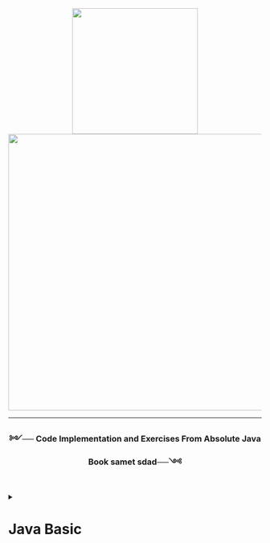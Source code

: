 


<div align="center">
  <img src="https://cdn.discordapp.com/attachments/1022316009077608593/1062441056102256770/Varssslk_1.png" width="250" />
</div>

<div align="center">
  <img src="https://cdn.discordapp.com/attachments/1022316009077608593/1062432667926282240/Ekran_goruntusu_2023-01-10_210611.jpg" width="550" />
</div>
   
---
   
   <div id="down-title" align="center">
 <h3>༻── Code Implementation and Exercises From Absolute Java Book samet sdad──༺</h3>
</div> </br>
   
   <details>
     <summary><h1>Java Basic</h1></summary>

---  
     
<!--Primitive Types-->
     
<details>
     <summary><h2>Primitive Types</h2></summary>
   
### [Primitive Types](https://github.com/erenuygur/EfficientHouseJava/blob/main/src/lessons/l1/PrimitiveTypes.java) </br> </br>
       
###   Topic:
####  Primitive Types </br> </br>  

###   Context:
####  Primitive Types: byte, short, int, long, float, double </br> </br>  

###   Lesson Date:
####  23.09.2022 </br> </br>  
     
</details>

---

<!--Expressions and Assigment and Operators -->

<details>
     <summary><h2>Expressions and Assigment</h2></summary>
   
### [Expressions and Assigment](https://github.com/erenuygur/EfficientHouseJava/blob/main/src/lessons/l2/ExpressionsAndAssignment.java) </br> </br> 
       
###   Topic:
####  Expressions and Assigment </br>  </br>   

###   Context:
####  Variable Expression and Variable Assignment (Dec. Init.) </br>  </br>  

###   Lesson Date:
####  24.09.2022 </br>  </br>  
     
</details>

---

<!--Primitive Types-->

<details>
     <summary><h2>Operators</h2></summary>
   
### [Operators](https://github.com/erenuygur/EfficientHouseJava/blob/main/src/lessons/l2/Operators.java) </br> </br>
       
###   Topic:
####  Operators </br> </br>  

###   Context:
####  Arithmetic Operators, Post/Pre Increments </br> </br>  

###   Lesson Date:
####  24.09.2022 </br> </br>  
     
</details>

<details>
     <summary><h2>Operators Examples</h2></summary>
  
### [Operators Example](https://github.com/erenuygur/EfficientHouseJava/blob/main/src/lessons/l2/OperatorsExample.java) </br> </br>

</details>

---

<details>
     <summary><h2>String Class</h2></summary>
  
### [String Class](https://github.com/erenuygur/EfficientHouseJava/blob/main/src/lessons/l3/string/StringClass.java) </br> </br>
  
###   Topic:
####  String Class </br> </br>  

###   Context:
####  String Class and Defined Method  </br> </br>  

###   Lesson Date:
####  25.09.2022 </br> </br>    

</details>

<details>
     <summary><h2>String Methods</h2></summary>
  
- ### [CharAt](https://github.com/erenuygur/EfficientHouseJava/blob/main/src/lessons/l3/string/ChartAt.java)
  
- ### [CompareTo](https://github.com/erenuygur/EfficientHouseJava/blob/main/src/lessons/l3/string/CompareTo.java)

- ### [Equals](https://github.com/erenuygur/EfficientHouseJava/blob/main/src/lessons/l3/string/Equals.java) 

- ### [Immutable](https://github.com/erenuygur/EfficientHouseJava/blob/main/src/lessons/l3/string/Immutable.java)

- ### [IndexOf](https://github.com/erenuygur/EfficientHouseJava/blob/main/src/lessons/l3/string/IndexOf.java)

- ### [Length](https://github.com/erenuygur/EfficientHouseJava/blob/main/src/lessons/l3/string/Length.java)
  
- ### [SubString](https://github.com/erenuygur/EfficientHouseJava/blob/main/src/lessons/l3/string/SubString.java)

- ### [Trim](https://github.com/erenuygur/EfficientHouseJava/blob/main/src/lessons/l3/string/Trim.java)  
  
- ### [UpperCase-LowerCase](https://github.com/erenuygur/EfficientHouseJava/blob/main/src/lessons/l3/string/UpperLower.java)  

</details>
  
---

<details>
     <summary><h2>Print Methods</h2></summary>
  
### [Print Methods](https://github.com/erenuygur/EfficientHouseJava/blob/main/src/lessons/l4/PrintMethods.java) </br> </br>
  
###   Topic:
####  Print Methods </br> </br>  

###   Context:
####  print, printf and println functions and their usage  </br> </br>  

###   Lesson Date:
####  01.10.2022 </br> </br>    

</details>

---



</details>


